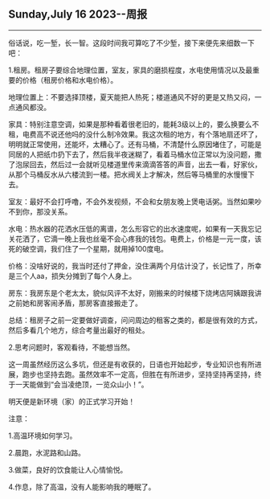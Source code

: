 ## Sunday,July 16 2023--周报

------

​	俗话说，吃一堑，长一智。这段时间我可算吃了不少堑，接下来便先来细数一下吧：

1.租房。租房子要综合地理位置，室友，家具的磨损程度，水电使用情况以及最重要的价格（租房价格和水电价格）。

地理位置上：不要选择顶楼，夏天能把人热死；楼道通风不好的更是又热又闷，一点通风都没。

家具：特别注意空调，如果是那种看着很老旧的，能耗3级以上的，要么换要么不租，电费高不说还他吗的没什么制冷效果。我这次租的地方，有个落地扇还坏了，明明就正常使用，还能坏，太糟心了。还有马桶，不清楚什么原因堵住了，可能是同居的人把纸巾扔下去了，然后我半夜迷糊了，看着马桶水位正常以为没问题，撒了泡尿回去，然后过一会就听见楼道里传来滴滴答答的声音，出去一看，好家伙，从那个马桶反水从六楼流到一楼。把水阀关上才解决，然后等马桶里的水慢慢下去。

室友：最好不会打呼噜，不会外发视频，不会和女朋友晚上煲电话粥。当然如果吵不到你，那没关系。

水电：热水器的花洒水压低的离谱，怎么形容它的出水速度呢，如果有一天我忘记关花洒了，它滴一晚上我也丝毫不会心疼我的钱包。电费上，价格是一元一度，该死的破空调，我们住了一个星期，就用掉100度电。

价格：没啥好说的，我当时还付了押金，没住满两个月估计没了，长记性了，所幸是三个人aa，损失分摊到了每个人身上。

房东：我房东是个老太太，貌似风评不太好，刚搬来的时候楼下烧烤店阿姨跟我讲之前她和房客闹矛盾，那房客直接搬走了。

总结：租房子之前一定要做好调查，问问周边的租客之类的，都是很有效的方式，然后多看几个地方，综合考量出最好的租处。

2.思考问题时，客观看待，不能想当然。

这一周虽然经历这么多坑，但还是有收获的，日语也开始起步，专业知识也有所进展，跑步也坚持去跑。虽然效率不一定高，但胜在有所进步，坚持坚持再坚持，终于一天能做到“会当凌绝顶，一览众山小！”。

明天便是新环境（家）的正式学习开始！

注意：

1.高温环境如何学习。

2.晨跑，水泥路和山路。

3.做菜，良好的饮食能让人心情愉悦。

4.作息，除了高温，没有人能影响我的睡眠了。



​		